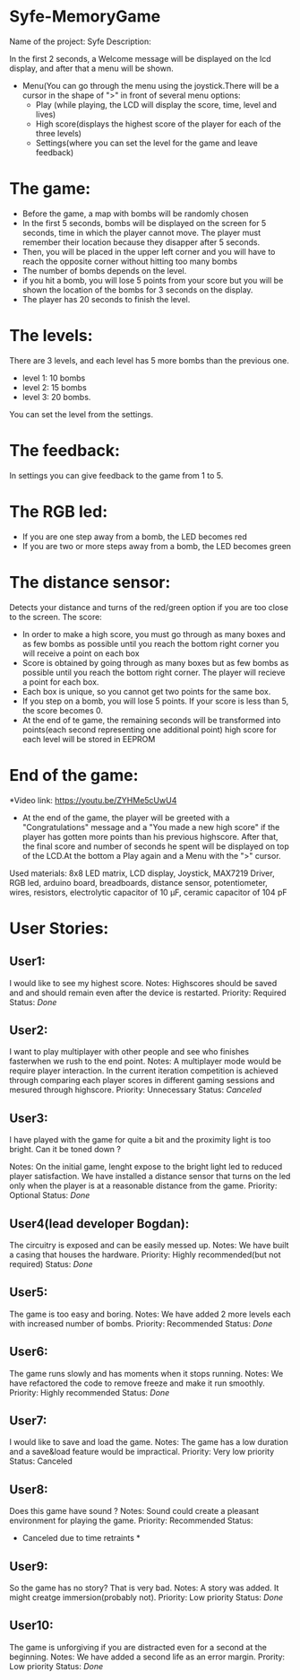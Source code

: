 # Syfe-MemoryGame
Name of the project: Syfe
Description:

In the first 2 seconds, a Welcome message will be displayed on the lcd display, and after that a menu will be shown.

 * Menu(You can go through the menu using the joystick.There will be a cursor in the shape of ">" in front of several menu options: 
   * Play (while playing, the LCD will display the score, time, level and lives)
   * High score(displays the highest score of the player for each of the three levels)
   * Settings(where you can set the level for the game and leave feedback)

# The game: #

* Before the game, a map with bombs will be randomly chosen
* In the first 5 seconds, bombs will be displayed on the screen for 5 seconds, time in which the player cannot move. The player must remember their location because they disapper after 5 seconds.
* Then, you will be placed in the upper left corner and you will have to reach the opposite corner without hitting too many bombs
* The number of bombs depends on the level.
* if you hit a bomb, you will lose 5 points from your score but you will be shown the location of the bombs for 3 seconds on the display.
* The player has 20 seconds to finish the level.
# The levels: #

There are 3 levels, and each level has 5 more bombs than the previous one.
* level 1: 10 bombs
* level 2: 15 bombs
* level 3: 20 bombs.

You can set the level from the settings.
# The feedback: #
In settings you can give feedback to the game from 1 to 5.
# The RGB led: #

* If you are one step away from a bomb, the LED becomes red
* If you are two or more steps away from a bomb, the LED becomes green
# The distance sensor: #

Detects your distance and turns of the red/green option if you are too close to the screen.
The score:

* In order to make a high score, you must go through as many boxes and as few bombs as possible until you reach the bottom right corner
you will receive a point on each box
* Score is obtained by going through as many boxes but as few bombs as possible until you reach the bottom right corner. The player will recieve a point for each box.
* Each box is unique, so you cannot get two points for the same box.
* If you step on a bomb, you will lose 5 points. If your score is less than 5, the score becomes 0.
* At the end of te game, the remaining seconds will be transformed into points(each second representing one additional point)
high score for each level will be stored in EEPROM
# End of the game: #
*Video link: https://youtu.be/ZYHMe5cUwU4
* At the end of the game, the player will be greeted with a "Congratulations" message and a "You made a new high score" if the player has gotten more points than his previous highscore. After that, the final score and number of seconds he spent will be displayed on top of the LCD.At the bottom a Play again and a Menu with the ">" cursor.

Used materials: 8x8 LED matrix, LCD display, Joystick, MAX7219 Driver, RGB led, arduino board, breadboards, distance sensor, potentiometer, wires, resistors, electrolytic capacitor of 10 μF, ceramic capacitor of 104 pF


# User Stories: #
## User1: ###
I would like to see my highest score.
Notes:
Highscores should be saved and and should remain even after the device is restarted.
Priority:
Required
Status: 
*Done*
## User2: ##
I want to play multiplayer with other people and see who finishes fasterwhen we rush to the end point.
Notes:
A multiplayer mode would be require player interaction. In the current iteration competition is achieved through comparing each player scores in different gaming sessions and mesured through highscore.
Priority:
Unnecessary
Status:
*Canceled*

## User3: ##
I have played with the game for quite a bit and the proximity light is too bright. Can it be toned down ?

Notes:
On the initial game, lenght expose to the bright light led to reduced player satisfaction.
We have installed a distance sensor that turns on the led only when the player is at a reasonable distance from the game.
Priority:
Optional
Status:
*Done*



## User4(lead developer Bogdan): ##
The circuitry is exposed and can be easily messed up.
Notes:
We have built a casing that houses the hardware.
Priority:
Highly recommended(but not required)
Status:
*Done*
## User5: ##
The game is too easy and boring.
Notes:
We have added 2  more levels each with increased number of bombs.
Priority:
Recommended
Status:
*Done*
## User6: ##
The game runs slowly and has moments when it stops running.
Notes:
We have refactored the code to remove freeze and make it run smoothly.
Priority:
Highly recommended
Status:
*Done*
## User7: ##
I would like to save and load the game.
Notes:
The game has a low duration and a save&load feature would be impractical.
Priority:
Very low priority
Status:
Canceled
## User8: ##
Does this game have sound ?
Notes:
Sound could create a pleasant environment for playing the game.
Priority:
Recommended
Status:
* Canceled due to time retraints *


## User9: ##
So the game has no story? That is very bad.
Notes:
A story was added. It might creatge immersion(probably not).
Priority:
Low priority
Status:
*Done*


## User10: ##
The game is unforgiving if you are distracted even for a second at the beginning.
Notes:
We have added a second life as an error margin.
Prority:
Low priority
Status:
*Done*




